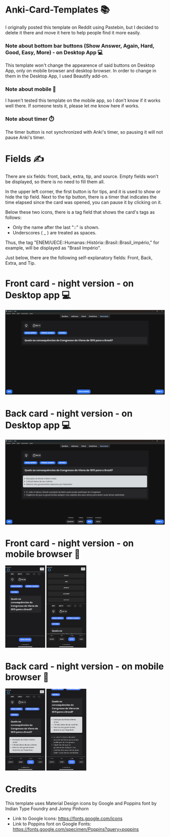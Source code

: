 # Anki-Card-Templates 📚
I originally posted this template on Reddit using Pastebin, but I decided to delete it there and move it here to help people find it more easily.

### Note about bottom bar buttons (Show Answer, Again, Hard, Good, Easy, More) - on Desktop App 💻
This template won't change the appearence of said buttons on Desktop App, only on mobile browser and desktop browser.
In order to change in them in the Desktop App, I used Beautify add-on.

### Note about mobile 📱
 I haven't tested this template on the mobile app, so I don't know if it works well there.
 If someone tests it, please let me know here if works.
 
### Note about timer ⏱️
The timer button is not synchronized with Anki's timer, so pausing it will not pause Anki's timer.

# Fields ✍️
There are six fields: front, back, extra, tip, and source.
Empty fields won't be displayed, so there is no need to fill them all.

In the upper left corner, the first button is for tips, and it is used to show or hide the tip field. Next to the tip button, there is a timer that indicates the time elapsed since the card was opened, you can pause it by clicking on it.

Below these two icons, there is a tag field that shows the card's tags as follows:
- Only the name after the last "::" is shown.
- Underscores ( _ ) are treated as spaces.

Thus, the tag "ENEM/UECE::Humanas::História::Brasil::Brasil_império," for example, will be displayed as "Brasil Império".

Just below, there are the following self-explanatory fields: Front, Back, Extra, and Tip.

# Front card - night version - on Desktop app 💻
<img src="images/IMG_1912.png">

# Back card - night version - on Desktop app 💻
<img src="images/IMG_1913.png">

# Front card - night version - on mobile browser 📱
<img src="images/IMG_1908.jpg" width=25% height=25%>
<img src="images/IMG_1911.png" width=25% height=25%>

# Back card - night version - on mobile browser 📱
<img src="images/IMG_1909.jpg" width=25% height=25%>
<img src="images/IMG_1910.jpg" width=25% height=25%>

# Credits 
This template uses Material Design icons by Google and Poppins font by Indian Type Foundry and Jonny Pinhorn

- Link to Google Icons:
https://fonts.google.com/icons
- Link to Poppins font on Google Fonts:
https://fonts.google.com/specimen/Poppins?query=poppins
